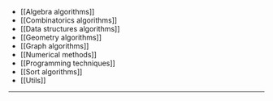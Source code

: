 - [[Algebra algorithms]]
- [[Combinatorics algorithms]]
- [[Data structures algorithms]]
- [[Geometry algorithms]]
- [[Graph algorithms]]
- [[Numerical methods]]
- [[Programming techniques]]
- [[Sort algorithms]]
- [[Utils]]

---